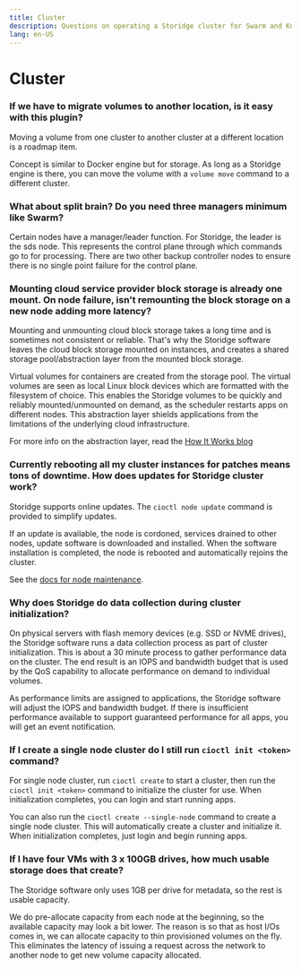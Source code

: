 ```yaml
---
title: Cluster
description: Questions on operating a Storidge cluster for Swarm and Kubernetes
lang: en-US
---
```


# Cluster

### If we have to migrate volumes to another location, is it easy with this plugin?

Moving a volume from one cluster to another cluster at a different location is a roadmap item.

Concept is similar to Docker engine but for storage. As long as a Storidge engine is there, you can move the volume with a `volume move` command to a different cluster.

### What about split brain? Do you need three managers minimum like Swarm?

Certain nodes have a manager/leader function. For Storidge, the leader is the sds node. This represents the control plane through which commands go to for processing. There are two other backup controller nodes to ensure there is no single point failure for the control plane.

### Mounting cloud service provider block storage is already one mount. On node failure, isn't remounting the block storage on a new node adding more latency?

Mounting and unmounting cloud block storage takes a long time and is sometimes not consistent or reliable. That's why the Storidge software leaves the cloud block storage mounted on instances, and creates a shared storage pool/abstraction layer from the mounted block storage.

Virtual volumes for containers are created from the storage pool. The virtual volumes are seen as local Linux block devices which are formatted with the filesystem of choice. This enables the Storidge volumes to be quickly and reliably mounted/unmounted on demand, as the scheduler restarts apps on different nodes. This abstraction layer shields applications from the limitations of the underlying cloud infrastructure.

For more info on the abstraction layer, read the [How It Works blog](https://docs.storidge.com/introduction/how_it_works.html)

### Currently rebooting all my cluster instances for patches means tons of downtime. How does updates for Storidge cluster work?

Storidge supports online updates. The `cioctl node update` command is provided to simplify updates.

If an update is available, the node is cordoned, services drained to other nodes, update software is downloaded and installed. When the software installation is completed, the node is rebooted and automatically rejoins the cluster.

See the [docs for node maintenance](https://docs.storidge.com/cioctl_cli/node.html#cioctl-node-add).

### Why does Storidge do data collection during cluster initialization?

On physical servers with flash memory devices (e.g. SSD or NVME drives), the Storidge software runs a data collection process as part of cluster initialization. This is about a 30 minute process to gather performance data on the cluster. The end result is an IOPS and bandwidth budget that is used by the QoS capability to allocate performance on demand to individual volumes.

As performance limits are assigned to applications, the Storidge software will adjust the IOPS and bandwidth budget. If there is insufficient performance available to support guaranteed performance for all apps, you will get an event notification.

### If I create a single node cluster do I still run `cioctl init <token>` command?

For single node cluster, run `cioctl create` to start a cluster, then run the `cioctl init <token>` command to initialize the cluster for use. When initialization completes, you can login and start running apps.

You can also run the `cioctl create --single-node` command to create a single node cluster. This will automatically create a cluster and initialize it. When initialization completes, just login and begin running apps.

### If I have four VMs with 3 x 100GB drives, how much usable storage does that create?

The Storidge software only uses 1GB per drive for metadata, so the rest is usable capacity.

We do pre-allocate capacity from each node at the beginning, so the available capacity may look a bit lower. The reason is so that as host I/Os comes in, we can allocate capacity to thin provisioned volumes on the fly. This eliminates the latency of issuing a request across the network to another node to get new volume capacity allocated.
